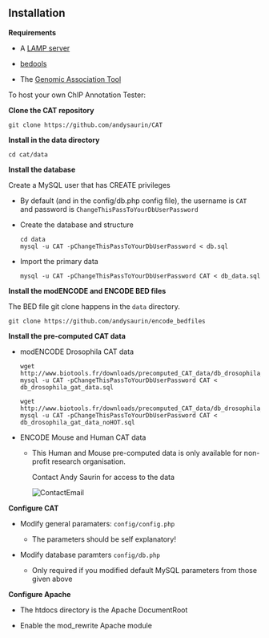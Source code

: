 ## Installation


**Requirements**

  - A [LAMP server](https://en.wikipedia.org/wiki/LAMP_(software_bundle))
  
  - [bedools](https://github.com/arq5x/bedtools2)
  
  - The [Genomic Association Tool](https://github.com/AndreasHeger/gat/blob/master/scripts/gat-run.py)


To host your own ChIP Annotation Tester:

**Clone the CAT repository**

```
git clone https://github.com/andysaurin/CAT
```


**Install in the data directory**

```
cd cat/data
```


**Install the database**

Create a MySQL user that has CREATE privileges 
  - By default (and in the config/db.php config file), the username is ```CAT``` and password is ```ChangeThisPassToYourDbUserPassword```

  - Create the database and structure

    ```
    cd data
    mysql -u CAT -pChangeThisPassToYourDbUserPassword < db.sql
    ```

  - Import the primary data

    ```
    mysql -u CAT -pChangeThisPassToYourDbUserPassword CAT < db_data.sql
    ```


**Install the modENCODE and ENCODE BED files**

The BED file git clone happens in the ```data``` directory.

```
git clone https://github.com/andysaurin/encode_bedfiles
```


**Install the pre-computed CAT data**

  - modENCODE Drosophila CAT data
  
    ```
    wget http://www.biotools.fr/downloads/precomputed_CAT_data/db_drosophila_gat_data.sql
    mysql -u CAT -pChangeThisPassToYourDbUserPassword CAT < db_drosophila_gat_data.sql
    
    wget http://www.biotools.fr/downloads/precomputed_CAT_data/db_drosophila_gat_data_noHOT.sql
    mysql -u CAT -pChangeThisPassToYourDbUserPassword CAT < db_drosophila_gat_data_noHOT.sql
    ```
  
  - ENCODE Mouse and Human CAT data
    
    - This Human and Mouse pre-computed data is only available for non-profit research organisation. 
    
      Contact Andy Saurin for access to the data 
    
      ![ContactEmail](http://www.biotools.fr/images/address.png "Contact Email")
    

**Configure CAT**

  - Modify general paramaters: ```config/config.php``` 
    - The parameters should be self explanatory!


  - Modify database paramters ```config/db.php``` 
    - Only required if you modified default MySQL parameters from those given above
   
   

**Configure Apache**

  - The htdocs directory is the Apache DocumentRoot
  
  - Enable the mod_rewrite Apache module